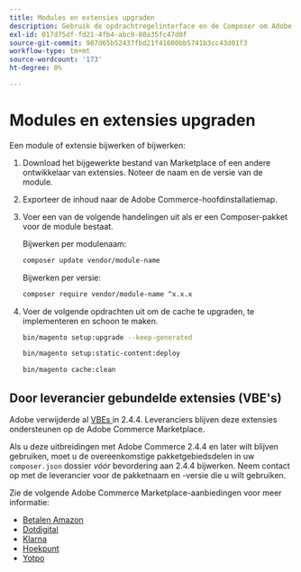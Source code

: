 ```yaml
---
title: Modules en extensies upgraden
description: Gebruik de opdrachtregelinterface en de Composer om Adobe Commerce-modules en -extensies te upgraden.
exl-id: 017d75df-fd21-4fb4-abc9-80a35fc47d0f
source-git-commit: 987d65b52437fbd21f41600bb5741b3cc43d01f3
workflow-type: tm+mt
source-wordcount: '173'
ht-degree: 0%

---
```


# Modules en extensies upgraden

Een module of extensie bijwerken of bijwerken:

1. Download het bijgewerkte bestand van Marketplace of een andere ontwikkelaar van extensies. Noteer de naam en de versie van de module.

1. Exporteer de inhoud naar de Adobe Commerce-hoofdinstallatiemap.

1. Voer een van de volgende handelingen uit als er een Composer-pakket voor de module bestaat.

   Bijwerken per modulenaam:

   ```bash
   composer update vendor/module-name
   ```

   Bijwerken per versie:

   ```bash
   composer require vendor/module-name ^x.x.x
   ```

1. Voer de volgende opdrachten uit om de cache te upgraden, te implementeren en schoon te maken.

   ```bash
   bin/magento setup:upgrade --keep-generated
   ```

   ```bash
   bin/magento setup:static-content:deploy
   ```

   ```bash
   bin/magento cache:clean
   ```

## Door leverancier gebundelde extensies (VBE&#39;s)

Adobe verwijderde al [ VBEs ](https://experienceleague.adobe.com/nl/docs/commerce-operations/upgrade-guide/modules/upgrade) in 2.4.4. Leveranciers blijven deze extensies ondersteunen op de Adobe Commerce Marketplace.

Als u deze uitbreidingen met Adobe Commerce 2.4.4 en later wilt blijven gebruiken, moet u de overeenkomstige pakketgebiedsdelen in uw `composer.json` dossier _vóór_ bevordering aan 2.4.4 bijwerken. Neem contact op met de leverancier voor de pakketnaam en -versie die u wilt gebruiken.

Zie de volgende Adobe Commerce Marketplace-aanbiedingen voor meer informatie:

- [ Betalen Amazon ](https://marketplace.magento.com/amzn-amazon-pay-magento-2-module.html)
- [ Dotdigital ](https://marketplace.magento.com/dotdigital-dotdigital-magento2-os-package.html)
- [ Klarna ](https://marketplace.magento.com/klarna-m2-klarna.html)
- [ Hoekpunt ](https://marketplace.magento.com/vertexinc-vertex-tax-module.html)
- [ Yotpo ](https://marketplace.magento.com/yotpo-module-yotpo.html)
